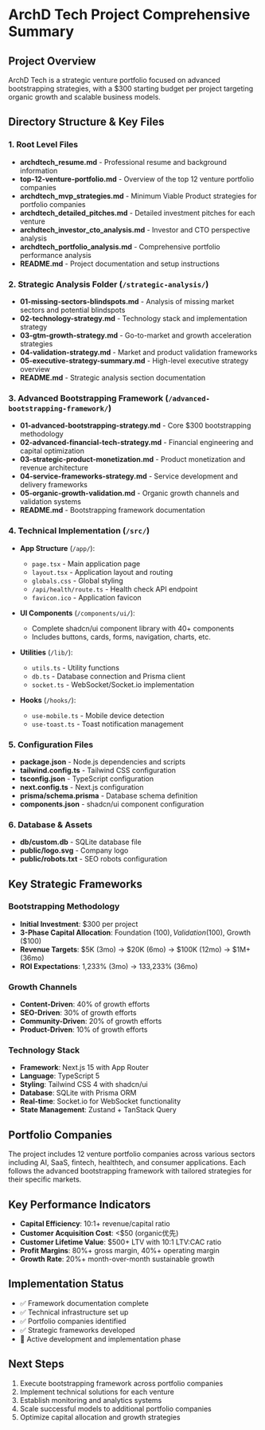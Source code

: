 # ArchD Tech Project Comprehensive Summary

## Project Overview
ArchD Tech is a strategic venture portfolio focused on advanced bootstrapping strategies, with a $300 starting budget per project targeting organic growth and scalable business models.

## Directory Structure & Key Files

### 1. Root Level Files
- **archdtech_resume.md** - Professional resume and background information
- **top-12-venture-portfolio.md** - Overview of the top 12 venture portfolio companies
- **archdtech_mvp_strategies.md** - Minimum Viable Product strategies for portfolio companies
- **archdtech_detailed_pitches.md** - Detailed investment pitches for each venture
- **archdtech_investor_cto_analysis.md** - Investor and CTO perspective analysis
- **archdtech_portfolio_analysis.md** - Comprehensive portfolio performance analysis
- **README.md** - Project documentation and setup instructions

### 2. Strategic Analysis Folder (`/strategic-analysis/`)
- **01-missing-sectors-blindspots.md** - Analysis of missing market sectors and potential blindspots
- **02-technology-strategy.md** - Technology stack and implementation strategy
- **03-gtm-growth-strategy.md** - Go-to-market and growth acceleration strategies
- **04-validation-strategy.md** - Market and product validation frameworks
- **05-executive-strategy-summary.md** - High-level executive strategy overview
- **README.md** - Strategic analysis section documentation

### 3. Advanced Bootstrapping Framework (`/advanced-bootstrapping-framework/`)
- **01-advanced-bootstrapping-strategy.md** - Core $300 bootstrapping methodology
- **02-advanced-financial-tech-strategy.md** - Financial engineering and capital optimization
- **03-strategic-product-monetization.md** - Product monetization and revenue architecture
- **04-service-frameworks-strategy.md** - Service development and delivery frameworks
- **05-organic-growth-validation.md** - Organic growth channels and validation systems
- **README.md** - Bootstrapping framework documentation

### 4. Technical Implementation (`/src/`)
- **App Structure** (`/app/`):
  - `page.tsx` - Main application page
  - `layout.tsx` - Application layout and routing
  - `globals.css` - Global styling
  - `/api/health/route.ts` - Health check API endpoint
  - `favicon.ico` - Application favicon

- **UI Components** (`/components/ui/`):
  - Complete shadcn/ui component library with 40+ components
  - Includes buttons, cards, forms, navigation, charts, etc.

- **Utilities** (`/lib/`):
  - `utils.ts` - Utility functions
  - `db.ts` - Database connection and Prisma client
  - `socket.ts` - WebSocket/Socket.io implementation

- **Hooks** (`/hooks/`):
  - `use-mobile.ts` - Mobile device detection
  - `use-toast.ts` - Toast notification management

### 5. Configuration Files
- **package.json** - Node.js dependencies and scripts
- **tailwind.config.ts** - Tailwind CSS configuration
- **tsconfig.json** - TypeScript configuration
- **next.config.ts** - Next.js configuration
- **prisma/schema.prisma** - Database schema definition
- **components.json** - shadcn/ui component configuration

### 6. Database & Assets
- **db/custom.db** - SQLite database file
- **public/logo.svg** - Company logo
- **public/robots.txt** - SEO robots configuration

## Key Strategic Frameworks

### Bootstrapping Methodology
- **Initial Investment**: $300 per project
- **3-Phase Capital Allocation**: Foundation ($100), Validation ($100), Growth ($100)
- **Revenue Targets**: $5K (3mo) → $20K (6mo) → $100K (12mo) → $1M+ (36mo)
- **ROI Expectations**: 1,233% (3mo) → 133,233% (36mo)

### Growth Channels
- **Content-Driven**: 40% of growth efforts
- **SEO-Driven**: 30% of growth efforts  
- **Community-Driven**: 20% of growth efforts
- **Product-Driven**: 10% of growth efforts

### Technology Stack
- **Framework**: Next.js 15 with App Router
- **Language**: TypeScript 5
- **Styling**: Tailwind CSS 4 with shadcn/ui
- **Database**: SQLite with Prisma ORM
- **Real-time**: Socket.io for WebSocket functionality
- **State Management**: Zustand + TanStack Query

## Portfolio Companies
The project includes 12 venture portfolio companies across various sectors including AI, SaaS, fintech, healthtech, and consumer applications. Each follows the advanced bootstrapping framework with tailored strategies for their specific markets.

## Key Performance Indicators
- **Capital Efficiency**: 10:1+ revenue/capital ratio
- **Customer Acquisition Cost**: <$50 (organic优先)
- **Customer Lifetime Value**: $500+ LTV with 10:1 LTV:CAC ratio
- **Profit Margins**: 80%+ gross margin, 40%+ operating margin
- **Growth Rate**: 20%+ month-over-month sustainable growth

## Implementation Status
- ✅ Framework documentation complete
- ✅ Technical infrastructure set up
- ✅ Portfolio companies identified
- ✅ Strategic frameworks developed
- 🔄 Active development and implementation phase

## Next Steps
1. Execute bootstrapping framework across portfolio companies
2. Implement technical solutions for each venture
3. Establish monitoring and analytics systems
4. Scale successful models to additional portfolio companies
5. Optimize capital allocation and growth strategies